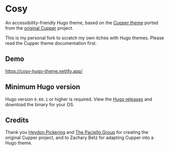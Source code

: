 # Cosy

An accessibility-friendly Hugo theme, based on the [Cupper theme](https://github.com/zwbetz-gh/cupper-hugo-theme) ported from the [original Cupper](https://github.com/ThePacielloGroup/cupper) project.

This is my personal fork to scratch my own itches with Hugo themes. Please read the Cupper theme documentation first.

## Demo

https://cosy-hugo-theme.netlify.app/

## Minimum Hugo version

Hugo version `0.60.1` or higher is required. View the [Hugo releases](https://github.com/gohugoio/hugo/releases) and download the binary for your OS.

## Credits

Thank you [Heydon Pickering](http://www.heydonworks.com) and [The Paciello Group](https://www.paciellogroup.com/) for creating the original Cupper project, and to Zachary Betz for adapting Cupper into a Hugo theme.
